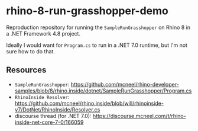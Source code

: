 # rhino-8-run-grasshopper-demo

Reproduction repository for running the `SampleRunGrasshopper` on Rhino 8 in a .NET Framework 4.8 project.

Ideally I would want for `Program.cs` to run in a .NET 7.0 runtime, but I'm not sure how to do that.

## Resources

- `SampleRunGrasshopper`: https://github.com/mcneel/rhino-developer-samples/blob/8/rhino.inside/dotnet/SampleRunGrasshopper/Program.cs
- `RhinoInside Resolver`: https://github.com/mcneel/rhino.inside/blob/will/rhinoinside-v7/DotNet/RhinoInside/Resolver.cs
- discourse thread (for .NET 7.0): https://discourse.mcneel.com/t/rhino-inside-net-core-7-0/166059
